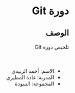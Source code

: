 # <div dir="rtl">دورة Git</div>

## <div dir="rtl">الوصف</div>
<div dir="rtl">تلخيص دورة Git</div>

<br>
<br>

<div dir="rtl">

- الاسم: أحمد الزبيدي
- المدربة: غادة المطيري
- المجموعة: السودة
</div>